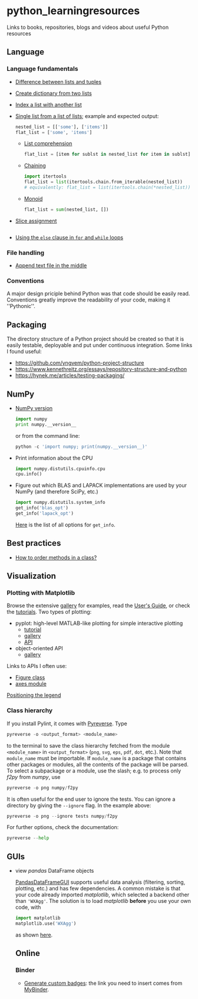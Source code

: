 # python_learningresources
Links to books, repositories, blogs and videos about useful Python resources


## Language

### Language fundamentals

- [Difference between lists and tuples](https://stackoverflow.com/questions/626759/whats-the-difference-between-lists-and-tuples)
- [Create dictionary from two lists](https://stackoverflow.com/questions/209840/convert-two-lists-into-a-dictionary)
- [Index a list with another list](https://stackoverflow.com/a/1012197/4892892)
- [Single list from a list of lists](https://stackoverflow.com/questions/952914/how-to-make-a-flat-list-out-of-list-of-lists); example and expected output:
   ```python
   nested_list = [['some'], ['items']]
   flat_list = ['some', 'items']
   ```
   - [List comprehension](https://stackoverflow.com/a/952952/4892892)
      ```python
      flat_list = [item for sublst in nested_list for item in sublst]
      ```
   - [Chaining](https://stackoverflow.com/a/953097/4892892)
      ```python
      import itertools
      flat_list = list(itertools.chain.from_iterable(nested_list))
      # equivalently: flat_list = list(itertools.chain(*nested_list))
      ```
   - [Monoid](https://stackoverflow.com/a/952946/4892892)
      ```python
      flat_list = sum(nested_list, [])
- [Slice assignment](https://stackoverflow.com/questions/32448414/what-does-colon-at-assignment-for-list-do-in-python?)
   
   ```python
   
   ```
- [Using the `else` clause in `for` and `while` loops](https://stackoverflow.com/questions/9979970/why-does-python-use-else-after-for-and-while-loops)


### File handling

- [Append text file in the middle](https://stackoverflow.com/questions/10507230/insert-line-at-middle-of-file-with-python)

### Conventions

A major design priciple behind Python was that code should be easily read. Conventions greatly improve the readability of your code, making it ''Pythonic''.



## Packaging  

The directory structure of a Python project should be created so that it is easily testable, deployable and put under continuous integration. Some links I found useful:

- https://github.com/yngvem/python-project-structure
- https://www.kennethreitz.org/essays/repository-structure-and-python
- https://hynek.me/articles/testing-packaging/



## NumPy

- [NumPy version](https://stackoverflow.com/a/1520264/4892892)
   ```python
   import numpy
   print numpy.__version__
   ```
   or from the command line:
   ```python
   python -c 'import numpy; print(numpy.__version__)'
   ```
- Print information about the CPU
   ```python
   import numpy.distutils.cpuinfo.cpu
   cpu.info()
   ```
- Figure out which BLAS and LAPACK implementations are used by your NumPy (and therefore SciPy, etc.)
   ```python
   import numpy.distutils.system_info
   get_info('blas_opt')
   get_info('lapack_opt')
   ```
   [Here](https://github.com/numpy/numpy/blob/v1.19.0/numpy/distutils/system_info.py#L401-L485) is the list of all options for `get_info`.



## Best practices

- [How to order methods in a class?](https://stackoverflow.com/questions/10289461/what-is-a-good-way-to-order-methods-in-a-python-class)



## Visualization

### Plotting with Matplotlib

Browse the extensive [gallery](https://matplotlib.org/3.1.1/gallery/index.html) for examples, read the [User's Guide](https://matplotlib.org/3.1.1/contents.html), or check the [tutorials](https://matplotlib.org/3.1.1/tutorials/index.html).
Two types of plotting:
- pyplot: high-level MATLAB-like plotting for simple interactive plotting
   - [tutorial](https://matplotlib.org/3.1.1/tutorials/introductory/pyplot.html)
   - [gallery](https://matplotlib.org/3.1.1/gallery/index.html#pyplots-examples)
   - [API](https://matplotlib.org/3.1.1/api/_as_gen/matplotlib.pyplot.html)
- object-oriented API
   - [gallery](https://matplotlib.org/3.1.1/gallery/index.html)
 
Links to APIs I often use:
- [Figure class](https://matplotlib.org/3.1.1/api/_as_gen/matplotlib.figure.Figure.html)
- [axes module](https://matplotlib.org/3.2.1/api/axes_api.html)

[Positioning the legend](https://matplotlib.org/3.2.2/api/_as_gen/matplotlib.axes.Axes.legend.html#matplotlib.axes.Axes.legendhttps://matplotlib.org/3.2.2/api/_as_gen/matplotlib.axes.Axes.legend.html#matplotlib.axes.Axes.legend)


### Class hierarchy

If you install Pylint, it comes with [Pyreverse](https://www.logilab.org/blogentry/6883). Type
```python
pyreverse -o <output_format> <module_name>
```
to the terminal to save the class hierarchy fetched from the module `<module_name>` in `<output_format>` (`png`, `svg`, `eps`, `pdf`, `dot`, etc.). Note that `module_name` must be importable. If `module_name` is a package that contains other packages or modules, all the contents of the package will be parsed. To select a subpackage or a module, use the slash; e.g. to process only *f2py* from *numpy*, use
```python
pyreverse -o png numpy/f2py
```
It is often useful for the end user to ignore the tests. You can ignore a directory by giving the `--ignore` flag. In the example above:
```python
pyreverse -o png --ignore tests numpy/f2py
```
For further options, check the documentation:
```python
pyreverse --help
```


## GUIs

- view *pandas* DataFrame objects

  [PandasDataFrameGUI](https://github.com/bluenote10/PandasDataFrameGUI) supports useful data analysis (filtering, sorting, plotting, etc.) and has few dependencies. A common mistake is that your code already imported *matplotlib*, which selected a backend other than `'WXAgg'`. The solution is to load *matplotlib* **before** you use your own code, with
  ```python
  import matplotlib
  matplotlib.use('WXAgg')
  ```
  as shown [here](https://github.com/bluenote10/PandasDataFrameGUI/issues/3#issuecomment-324940242).
  
  
  ## Online
  
  ### Binder
  
  - [Generate custom badges](https://mybinder.readthedocs.io/en/latest/howto/badges.html#generate-custom-launch-badges-for-your-binder-repository): the link you need to insert comes from [MyBinder](https://mybinder.org/).
